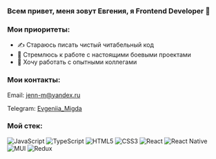### Всем привет, меня зовут Евгения, я Frontend Developer 👋

### Мои приоритеты:
- ✍ Стараюсь писать чистый читабельный код
- 🎯 Стремлюсь к работе с настоящими боевыми проектами
- 💪 Хочу работать с опытными коллегами

### Мои контакты:
Email: jenn-m@yandex.ru

Telegram: [Evgeniia_Migda]( https://t.me/Evgeniia_Migda "Telegram channel")

### Мой стек:
![JavaScript](https://img.shields.io/badge/javascript-%23323330.svg?style=for-the-badge&logo=javascript&logoColor=%23F7DF1E)  ![TypeScript](https://img.shields.io/badge/typescript-%23007ACC.svg?style=for-the-badge&logo=typescript&logoColor=white)  ![HTML5](https://img.shields.io/badge/html5-%23E34F26.svg?style=for-the-badge&logo=html5&logoColor=white)  ![CSS3](https://img.shields.io/badge/css3-%231572B6.svg?style=for-the-badge&logo=css3&logoColor=white)  ![React](https://img.shields.io/badge/react-%2320232a.svg?style=for-the-badge&logo=react&logoColor=%2361DAFB)  ![React Native](https://img.shields.io/badge/react_native-%2320232a.svg?style=for-the-badge&logo=react&logoColor=%2361DAFB) ![MUI](https://img.shields.io/badge/MUI-%230081CB.svg?style=for-the-badge&logo=mui&logoColor=white)  ![Redux](https://img.shields.io/badge/redux-%23593d88.svg?style=for-the-badge&logo=redux&logoColor=white)







